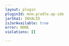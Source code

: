 ```yaml
---
layout: plugin
pluginId: mnm.gradle.ap-ide
jarSha1: INVALID
isJarAvailable: true
error: NONE
violations: []

---
```


